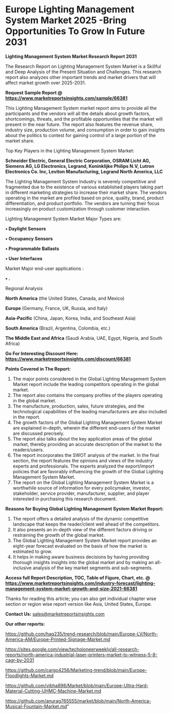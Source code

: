 # Europe Lighting Management System Market 2025 -Bring Opportunities To Grow In Future 2031

<strong>Lighting Management System Market Research Report 2031</strong>

The Research Report on Lighting Management System Market is a Skillful and Deep Analysis of the Present Situation and Challenges. This research report also analyzes other important trends and market drivers that will affect market growth over 2025-2031.

<strong>Request Sample Report @ <a href=https://www.marketreportsinsights.com/sample/66381>https://www.marketreportsinsights.com/sample/66381</a></strong>

This Lighting Management System market report aims to provide all the participants and the vendors will all the details about growth factors, shortcomings, threats, and the profitable opportunities that the market will present in the near future. The report also features the revenue share, industry size, production volume, and consumption in order to gain insights about the politics to contest for gaining control of a large portion of the market share.

Top Key Players in the Lighting Management System Market:

<strong>Schneider Electric, General Electric Corporation, OSRAM Licht AG, Siemens AG, LG Electronics, Legrand, Koninklijke Philips N.V, Lutron Electronics Co. Inc, Leviton Manufacturing, Legrand North America, LLC</strong>

The Lighting Management System Industry is severely competitive and fragmented due to the existence of various established players taking part in different marketing strategies to increase their market share. The vendors operating in the market are profiled based on price, quality, brand, product differentiation, and product portfolio. The vendors are turning their focus increasingly on product customization through customer interaction.

Lighting Management System Market Major Types are:

<strong>• Daylight Sensors

• Occupancy Sensors

• Programmable Ballasts

• User Interfaces</strong>

Market Major end-user applications :

<strong>• .</strong>

Regional Analysis

</u><strong><b>North America</b></strong> (the United States, Canada, and Mexico)

<strong><b>Europe </b></strong>(Germany, France, UK, Russia, and Italy)

<strong><b>Asia-Pacific</b></strong> (China, Japan, Korea, India, and Southeast Asia)

<strong><b>South America</b></strong> (Brazil, Argentina, Colombia, etc.)

<strong><b>The Middle East and Africa</b></strong> (Saudi Arabia, UAE, Egypt, Nigeria, and South Africa)

<strong>Go For Interesting Discount Here: <a href=https://www.marketreportsinsights.com/discount/66381>https://www.marketreportsinsights.com/discount/66381</a></strong>

<strong>Points Covered in The Report:</strong>
<ol>
  <li>The major points considered in the Global Lighting Management System Market report include the leading competitors operating in the global market.</li>
  <li>The report also contains the company profiles of the players operating in the global market.</li>
  <li>The manufacture, production, sales, future strategies, and the technological capabilities of the leading manufacturers are also included in the report.</li>
  <li>The growth factors of the Global Lighting Management System Market are explained in-depth, wherein the different end-users of the market are discussed precisely.</li>
  <li>The report also talks about the key application areas of the global market, thereby providing an accurate description of the market to the readers/users.</li>
  <li>The report incorporates the SWOT analysis of the market. In the final section, the report features the opinions and views of the industry experts and professionals. The experts analyzed the export/import policies that are favorably influencing the growth of the Global Lighting Management System Market.</li>
  <li>The report on the Global Lighting Management System Market is a worthwhile source of information for every policymaker, investor, stakeholder, service provider, manufacturer, supplier, and player interested in purchasing this research document.</li>
</ol>
<strong>Reasons for Buying Global Lighting Management System Market Report:</strong>

<ol>
  <li>The report offers a detailed analysis of the dynamic competitive landscape that keeps the reader/client well ahead of the competitors.</li>
  <li>It also presents an in-depth view of the different factors driving or restraining the growth of the global market.</li>
  <li>The Global Lighting Management System Market report provides an eight-year forecast evaluated on the basis of how the market is estimated to grow.</li>
  <li>It helps in making aware business decisions by having providing thorough insights insights into the global market and by making an all-inclusive analysis of the key market segments and sub-segments.</li>
</ol>
<strong>Access full Report Description, TOC, Table of Figure, Chart, etc. @ <a href=https://www.marketreportsinsights.com/industry-forecast/lighting-management-system-market-growth-and-size-2021-66381>https://www.marketreportsinsights.com/industry-forecast/lighting-management-system-market-growth-and-size-2021-66381</a></strong>


Thanks for reading this article; you can also get individual chapter wise section or region wise report version like Asia, United States, Europe.

<strong>Contact Us:</strong>
sales@marketreportsinsights.com

<strong>Our other reports:</strong>

<a href=https://github.com/haq235/trend-research/blob/main/Europe-LV/North-America-AM/Europe-Printed-Signage-Market.md>https://github.com/haq235/trend-research/blob/main/Europe-LV/North-America-AM/Europe-Printed-Signage-Market.md</a>

<a href=https://sites.google.com/view/techpioneerweekly/all-research-reports/north-america-industrial-laser-printers-market-to-witness-5-8-cagr-by-2031>https://sites.google.com/view/techpioneerweekly/all-research-reports/north-america-industrial-laser-printers-market-to-witness-5-8-cagr-by-2031</a>

<a href=https://github.com/cargo4256/Marketing-trend/blob/main/Europe-Floodlights-Market.md>https://github.com/cargo4256/Marketing-trend/blob/main/Europe-Floodlights-Market.md</a>

<a href=https://github.com/vibha898/Market/blob/main/Europe-Ultra-Hard-Material-Cutting-UHMC-Machine-Market.md>https://github.com/vibha898/Market/blob/main/Europe-Ultra-Hard-Material-Cutting-UHMC-Machine-Market.md</a>

<a href=https://github.com/anurag765555/market/blob/main/North-America-Musical-Fountain-Market.md>https://github.com/anurag765555/market/blob/main/North-America-Musical-Fountain-Market.md</a>"
